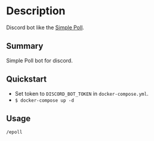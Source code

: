 # Description

Discord bot like the [Simple Poll]().

## Summary

Simple Poll bot for discord.

## Quickstart

* Set token to `DISCORD_BOT_TOKEN` in `docker-compose.yml`.
* `$ docker-compose up -d`

## Usage

`/epoll`